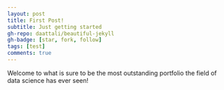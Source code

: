 ```yaml
---
layout: post
title: First Post!
subtitle: Just getting started
gh-repo: daattali/beautiful-jekyll
gh-badge: [star, fork, follow]
tags: [test]
comments: true
---
```

Welcome to what is sure to be the most outstanding portfolio the field of data science has ever seen!

